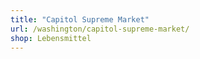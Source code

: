 ```yaml
---
title: "Capitol Supreme Market"
url: /washington/capitol-supreme-market/
shop: Lebensmittel
---
```

